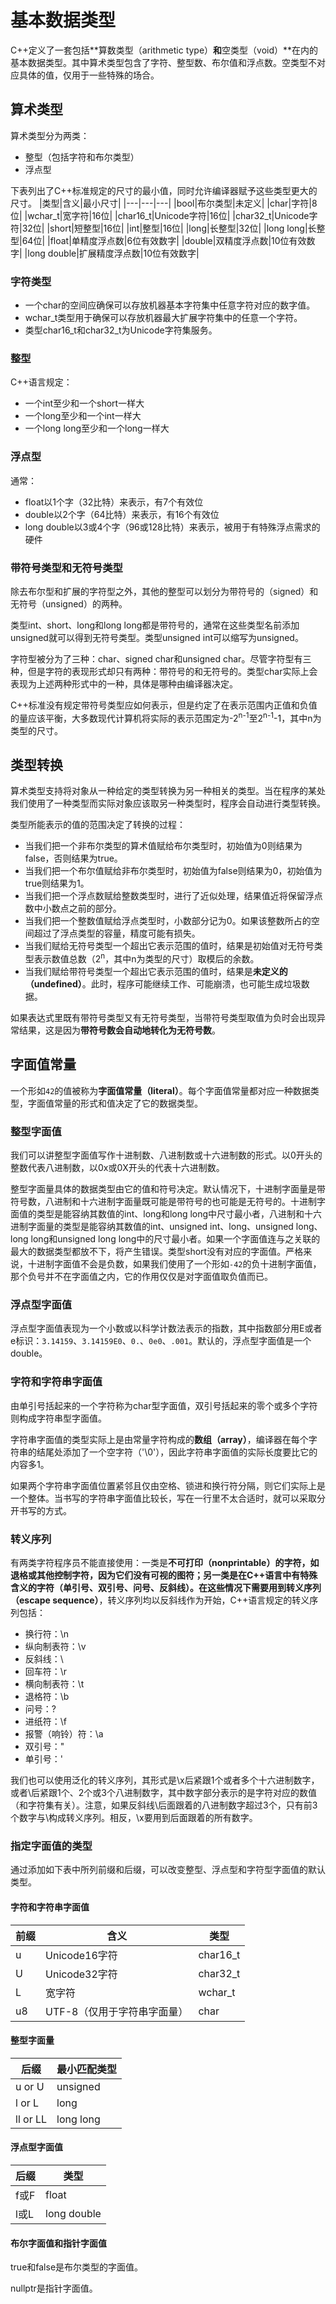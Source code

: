 # 基本数据类型
C++定义了一套包括**算数类型（arithmetic type）**和**空类型（void）**在内的基本数据类型。其中算术类型包含了字符、整型数、布尔值和浮点数。空类型不对应具体的值，仅用于一些特殊的场合。



## 算术类型
算术类型分为两类：
* 整型（包括字符和布尔类型）
* 浮点型

下表列出了C++标准规定的尺寸的最小值，同时允许编译器赋予这些类型更大的尺寸。
|类型|含义|最小尺寸|
|---|---|---|
|bool|布尔类型|未定义|
|char|字符|8位|
|wchar_t|宽字符|16位|
|char16_t|Unicode字符|16位|
|char32_t|Unicode字符|32位|
|short|短整型|16位|
|int|整型|16位|
|long|长整型|32位|
|long long|长整型|64位|
|float|单精度浮点数|6位有效数字|
|double|双精度浮点数|10位有效数字|
|long double|扩展精度浮点数|10位有效数字|

### 字符类型
* 一个char的空间应确保可以存放机器基本字符集中任意字符对应的数字值。
* wchar_t类型用于确保可以存放机器最大扩展字符集中的任意一个字符。
* 类型char16_t和char32_t为Unicode字符集服务。

### 整型
C++语言规定：
* 一个int至少和一个short一样大
* 一个long至少和一个int一样大
* 一个long long至少和一个long一样大

### 浮点型
通常：
* float以1个字（32比特）来表示，有7个有效位
* double以2个字（64比特）来表示，有16个有效位
* long double以3或4个字（96或128比特）来表示，被用于有特殊浮点需求的硬件

### 带符号类型和无符号类型
除去布尔型和扩展的字符型之外，其他的整型可以划分为带符号的（signed）和无符号（unsigned）的两种。

类型int、short、long和long long都是带符号的，通常在这些类型名前添加unsigned就可以得到无符号类型。类型unsigned int可以缩写为unsigned。

字符型被分为了三种：char、signed char和unsigned char。尽管字符型有三种，但是字符的表现形式却只有两种：带符号的和无符号的。类型char实际上会表现为上述两种形式中的一种，具体是哪种由编译器决定。

C++标准没有规定带符号类型应如何表示，但是约定了在表示范围内正值和负值的量应该平衡，大多数现代计算机将实际的表示范围定为-2<sup>n-1</sup>至2<sup>n-1</sup>-1，其中n为类型的尺寸。



## 类型转换
算术类型支持将对象从一种给定的类型转换为另一种相关的类型。当在程序的某处我们使用了一种类型而实际对象应该取另一种类型时，程序会自动进行类型转换。

类型所能表示的值的范围决定了转换的过程：
* 当我们把一个非布尔类型的算术值赋给布尔类型时，初始值为0则结果为false，否则结果为true。
* 当我们把一个布尔值赋给非布尔类型时，初始值为false则结果为0，初始值为true则结果为1。
* 当我们把一个浮点数赋给整数类型时，进行了近似处理，结果值近将保留浮点数中小数点之前的部分。
* 当我们把一个整数值赋给浮点类型时，小数部分记为0。如果该整数所占的空间超过了浮点类型的容量，精度可能有损失。
* 当我们赋给无符号类型一个超出它表示范围的值时，结果是初始值对无符号类型表示数值总数（2<sup>n</sup>，其中n为类型的尺寸）取模后的余数。
* 当我们赋给带符号类型一个超出它表示范围的值时，结果是**未定义的（undefined）**。此时，程序可能继续工作、可能崩溃，也可能生成垃圾数据。

如果表达式里既有带符号类型又有无符号类型，当带符号类型取值为负时会出现异常结果，这是因为**带符号数会自动地转化为无符号数**。



## 字面值常量
一个形如`42`的值被称为**字面值常量（literal）**。每个字面值常量都对应一种数据类型，字面值常量的形式和值决定了它的数据类型。

### 整型字面值
我们可以讲整型字面值写作十进制数、八进制数或十六进制数的形式。以0开头的整数代表八进制数，以0x或0X开头的代表十六进制数。

整型字面量具体的数据类型由它的值和符号决定。默认情况下，十进制字面量是带符号数，八进制和十六进制字面量既可能是带符号的也可能是无符号的。十进制字面值的类型是能容纳其数值的int、long和long long中尺寸最小者，八进制和十六进制字面量的类型是能容纳其数值的int、unsigned int、long、unsigned long、long long和unsigned long long中的尺寸最小者。如果一个字面值连与之关联的最大的数据类型都放不下，将产生错误。类型short没有对应的字面值。严格来说，十进制字面值不会是负数，如果我们使用了一个形如`-42`的负十进制字面值，那个负号并不在字面值之内，它的作用仅仅是对字面值取负值而已。

### 浮点型字面值
浮点型字面值表现为一个小数或以科学计数法表示的指数，其中指数部分用E或者e标识：`3.14159`、`3.14159E0`、`0.`、`0e0`、`.001`。默认的，浮点型字面值是一个double。

### 字符和字符串字面值
由单引号括起来的一个字符称为char型字面值，双引号括起来的零个或多个字符则构成字符串型字面值。

字符串字面值的类型实际上是由常量字符构成的**数组（array）**，编译器在每个字符串的结尾处添加了一个空字符（'\0'），因此字符串字面值的实际长度要比它的内容多1。

如果两个字符串字面值位置紧邻且仅由空格、锁进和换行符分隔，则它们实际上是一个整体。当书写的字符串字面值比较长，写在一行里不太合适时，就可以采取分开书写的方式。

### 转义序列
有两类字符程序员不能直接使用：一类是**不可打印（nonprintable）**的字符，如退格或其他控制字符，因为它们没有可视的图符；另一类是在C++语言中有特殊含义的字符（单引号、双引号、问号、反斜线）。在这些情况下需要用到**转义序列（escape sequence）**，转义序列均以反斜线作为开始，C++语言规定的转义序列包括：
* 换行符：\n
* 纵向制表符：\v
* 反斜线：\\
* 回车符：\r
* 横向制表符：\t
* 退格符：\b
* 问号：\?
* 进纸符：\f
* 报警（响铃）符：\a
* 双引号：\"
* 单引号：\'

我们也可以使用泛化的转义序列，其形式是\x后紧跟1个或者多个十六进制数字，或者\后紧跟1个、2个或3个八进制数字，其中数字部分表示的是字符对应的数值（和字符集有关）。注意，如果反斜线\后面跟着的八进制数字超过3个，只有前3个数字与\构成转义序列。相反，\x要用到后面跟着的所有数字。

### 指定字面值的类型
通过添加如下表中所列前缀和后缀，可以改变整型、浮点型和字符型字面值的默认类型。

#### 字符和字符串字面值
|前缀|含义|类型|
|---|---|---|
|u|Unicode16字符|char16_t|
|U|Unicode32字符|char32_t|
|L|宽字符|wchar_t|
|u8|UTF-8（仅用于字符串字面量）|char|

#### 整型字面量
|后缀|最小匹配类型|
|---|---|
|u or U|unsigned|
|l or L|long|
|ll or LL|long long|

#### 浮点型字面值
|后缀|类型|
|---|---|
|f或F|float|
|l或L|long double|

#### 布尔字面值和指针字面值
true和false是布尔类型的字面值。

nullptr是指针字面值。